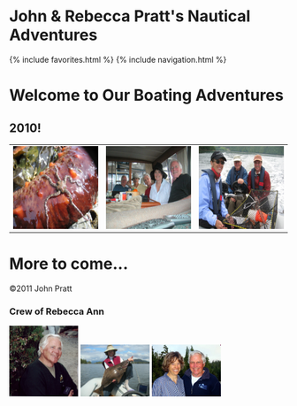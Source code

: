 # John & Rebecca Pratt's Nautical Adventures
{% include favorites.html %}
{% include navigation.html %}


# Welcome to Our Boating Adventures
## 2010!

<table cellpadding="5px">
	<TR>
	<TD><a href="https://raw.githubusercontent.com/Rkayak/pratt/images/2007/IMG_0827.jpg" rel="lightbox[2007trip]" title=""><img src="https://raw.githubusercontent.com/Rkayak/pratt/images/2007/IMG_0827.jpg" alt="" height="150px" /></a></TD>
	<TD><a href="https://raw.githubusercontent.com/Rkayak/pratt/images/2007/PICT0051.JPG" rel="lightbox[2007trip]" title=""><img src="https://raw.githubusercontent.com/Rkayak/pratt/images/2007/PICT0051.JPG" alt="" height="150px" /></a></TD>
	<TD><a href="https://raw.githubusercontent.com/Rkayak/pratt/images/2007/Judy_John_Mike.jpg" rel="lightbox[2007trip]" title=""><img src="https://raw.githubusercontent.com/Rkayak/pratt/images/2007/Judy_John_Mike.jpg" alt="" height="150px" /></a></TD>
	</TR>
</table>

# More to come...

&copy;2011 John Pratt

<h3>Crew of Rebecca Ann</h3>
<img src="https://raw.githubusercontent.com/Rkayak/pratt/images/NEW/JPrattHillmanSweater.png" width="125px" alt="Capt. Pratt" />
<img src="https://raw.githubusercontent.com/Rkayak/pratt/images/NEW/pict0094-1.JPG" width="125px" alt="1st Mate Rebecca Pratt" />
<img src="https://raw.githubusercontent.com/Rkayak/pratt/images/NEW/JoesCove22007.jpg" width="125px" alt="Capt. and 1st Mate" />
